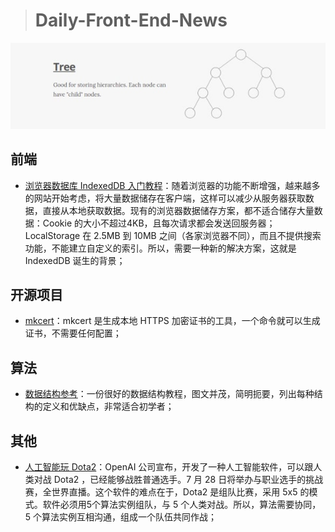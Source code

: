
> # Daily-Front-End-News

[![cover][img]][link]

[img]: https://github.com/fengshangwuqi/Daily-Front-End-News/blob/master/history/2018/07/04/data-structures-reference.jpg "数据结构参考"
[link]: https://www.interviewcake.com/data-structures-reference

## 前端

- [浏览器数据库 IndexedDB 入门教程](http://www.ruanyifeng.com/blog/2018/07/indexeddb.html)：随着浏览器的功能不断增强，越来越多的网站开始考虑，将大量数据储存在客户端，这样可以减少从服务器获取数据，直接从本地获取数据。现有的浏览器数据储存方案，都不适合储存大量数据：Cookie 的大小不超过4KB，且每次请求都会发送回服务器；LocalStorage 在 2.5MB 到 10MB 之间（各家浏览器不同），而且不提供搜索功能，不能建立自定义的索引。所以，需要一种新的解决方案，这就是 IndexedDB 诞生的背景；

## 开源项目

- [mkcert](https://github.com/FiloSottile/mkcert)：mkcert 是生成本地 HTTPS 加密证书的工具，一个命令就可以生成证书，不需要任何配置；

## 算法

- [数据结构参考](https://www.interviewcake.com/data-structures-reference)：一份很好的数据结构教程，图文并茂，简明扼要，列出每种结构的定义和优缺点，非常适合初学者；

## 其他

- [人工智能玩 Dota2](https://blog.openai.com/openai-five/)：OpenAI 公司宣布，开发了一种人工智能软件，可以跟人类对战 Dota2 ，已经能够战胜普通选手。7 月 28 日将举办与职业选手的挑战赛，全世界直播。这个软件的难点在于，Dota2 是组队比赛，采用 5x5 的模式。软件必须用5个算法实例组队，与 5 个人类对战。所以，算法需要协同，5 个算法实例互相沟通，组成一个队伍共同作战；